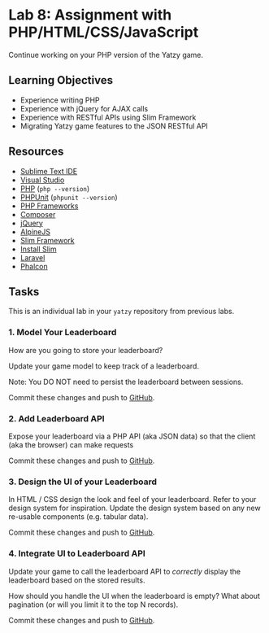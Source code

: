 # Lab 8: Assignment with PHP/HTML/CSS/JavaScript

Continue working on your PHP version of
the Yatzy game.

## Learning Objectives

* Experience writing PHP
* Experience with jQuery for AJAX calls
* Experience with RESTful APIs using Slim Framework
* Migrating Yatzy game features to the JSON RESTful API

## Resources

* [Sublime Text IDE](https://www.sublimetext.com)
* [Visual Studio](https://code.visualstudio.com)
* [PHP](https://www.php.net) (`php --version`)
* [PHPUnit](https://phpunit.de) (`phpunit --version`)
* [PHP Frameworks](https://www.hostinger.com/tutorials/best-php-framework)
* [Composer](https://getcomposer.org)
* [jQuery](https://jquery.com)
* [AlpineJS](https://alpinejs.dev)
* [Slim Framework](https://www.slimframework.com)
* [Install Slim](https://www.slimframework.com/docs/v4/start/installation.html)
* [Laravel](https://laravel.com)
* [Phalcon](https://phalcon.io/en-us)

## Tasks

This is an individual lab in your `yatzy`
repository from previous labs.

### 1. Model Your Leaderboard

How are you going to store your leaderboard?

Update your game model to keep track of a leaderboard.

Note: You DO NOT need to persist the leaderboard between
sessions.

Commit these changes and push to [GitHub](https://github.com/).

### 2. Add Leaderboard API

Expose your leaderboard via a PHP API (aka JSON data) 
so that the client (aka the browser) can make requests


Commit these changes and push to [GitHub](https://github.com/).

### 3. Design the UI of your Leaderboard

In HTML / CSS design the look and feel of your leaderboard.
Refer to your design system for inspiration. Update the design
system based on any new re-usable components (e.g. tabular data).

Commit these changes and push to [GitHub](https://github.com/).

### 4. Integrate UI to Leaderboard API

Update your game to call the leaderboard API to _correctly_
display the leaderboard based on the stored results.

How should you handle the UI when the leaderboard is empty?
What about pagination (or will you limit it to the top N records).

Commit these changes and push to [GitHub](https://github.com/).